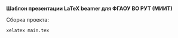 **Шаблон презентации LaTeX beamer для ФГАОУ ВО РУТ (МИИТ)**

Сборка проекта:
```
xelatex main.tex
```
